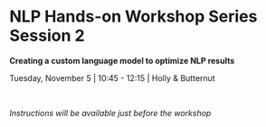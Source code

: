 # NLP Hands-on Workshop Series Session 2

**Creating a custom language model to optimize NLP results**

Tuesday, November 5 | 10:45 - 12:15 | Holly & Butternut

<p>&nbsp;</p>


*Instructions will be available just before the workshop*

